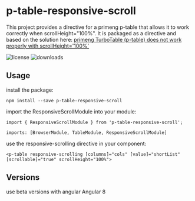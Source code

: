 # p-table-responsive-scroll

This project provides a directive for a primeng p-table that allows it to work correctly when scrollHeight="100%". It is packaged as a directive and based on the solution here: [primeng TurboTable (p-table) does not work properly with scrollHeight='100%'](https://stackoverflow.com/questions/54200024/primeng-turbotable-p-table-does-not-work-properly-with-scrollheight-100)

![license](https://img.shields.io/npm/l/p-table-responsive-scroll.svg) ![downloads](https://img.shields.io/npm/dt/p-table-responsive-scroll.svg)

## Usage

install the package:

    npm install --save p-table-responsive-scroll

import the ResponsiveScrollModule into your module:

    import { ResponsiveScrollModule } from 'p-table-responsive-scroll';

    imports: [BrowserModule, TableModule, ResponsiveScrollModule]

use the responsive-scrolling directive in your component:

    <p-table responsive-scrolling [columns]="cols" [value]="shortList" [scrollable]="true" scrollHeight="100%">

## Versions

use beta versions with angular Angular 8
